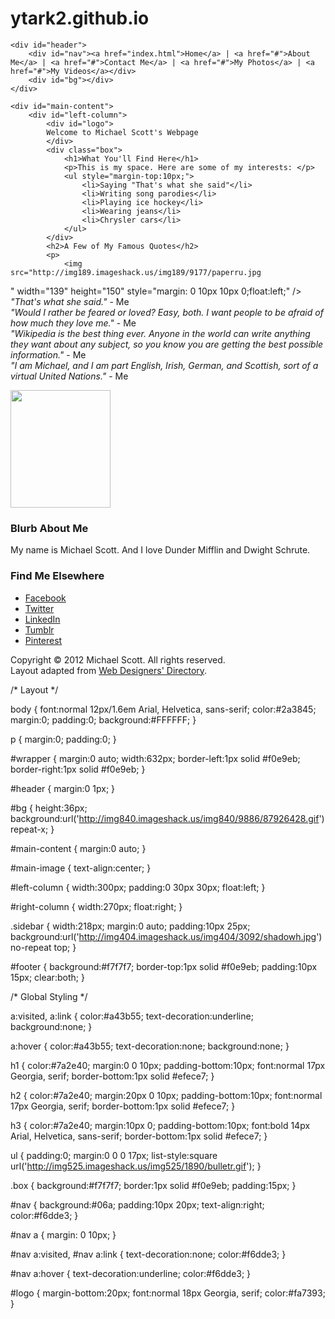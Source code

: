 # ytark2.github.io
<!DOCTYPE html>
<html>
<head>
    <title>My Personal Webpage</title>
    <link href="style.css" rel="stylesheet" type="text/css" />
</head>
<body>
<div id="wrapper">
    
	<div id="header">
		<div id="nav"><a href="index.html">Home</a> | <a href="#">About Me</a> | <a href="#">Contact Me</a> | <a href="#">My Photos</a> | <a href="#">My Videos</a></div>
		<div id="bg"></div>
	</div>
	
	<div id="main-content">
		<div id="left-column">
			<div id="logo">
			Welcome to Michael Scott's Webpage
			</div>
			<div class="box">
        		<h1>What You'll Find Here</h1>
        		<p>This is my space. Here are some of my interests: </p>
				<ul style="margin-top:10px;">
					<li>Saying "That's what she said"</li>
					<li>Writing song parodies</li>
					<li>Playing ice hockey</li>
					<li>Wearing jeans</li>
					<li>Chrysler cars</li>
				</ul>
			</div>
			<h2>A Few of My Famous Quotes</h2>
			<p>
				<img src="http://img189.imageshack.us/img189/9177/paperru.jpg
" width="139" height="150" style="margin: 0 10px 10px 0;float:left;" />
				<em>"That's what she said."</em> - Me<br/>
				<em>"Would I rather be feared or loved? Easy, both. I want people to be afraid of how much they love me."</em> - Me<br/>
				<em>"Wikipedia is the best thing ever. Anyone in the world can write anything they want about any subject, so you know you are getting the best possible information."</em> - Me<br/>
				<em>"I am Michael, and I am part English, Irish, German, and Scottish, sort of a virtual United Nations."</em> - Me<br/>
			</p>
		</div>
		<div id="right-column">
			<div id="main-image"><img src="http://img38.imageshack.us/img38/7065/michaelscotto.jpg
" width="160" height="188" /></div>
			<div class="sidebar">
				<h3>Blurb About Me</h3>
				<p>My name is Michael Scott. And I love Dunder Mifflin and Dwight Schrute.</p>
				<h3>Find Me Elsewhere</h3>
				<div class="box">
					<ul>
						<li><a href="http://facebook.com" target="_blank">Facebook</a></li>
						<li><a href="http://twitter.com" target="_blank">Twitter</a></li>
						<li><a href="http://linkedin.com" target="_blank">LinkedIn</a></li>
						<li><a href="http://tumblr.com" target="_blank">Tumblr</a></li>
						<li><a href="http://pinterest.com" target="_blank">Pinterest </a></li>
					</ul>
				</div>
			</div>
		</div>
	</div>
	<div id="footer">
		Copyright &copy; 2012 Michael Scott. All rights reserved.<br/>
		Layout adapted from <a href="http://www.web-designers-directory.org/" target="_blank">Web Designers' Directory</a>.
	</div>
</div>

</body>
</html>

/* Layout */

body {
    font:normal 12px/1.6em Arial, Helvetica, sans-serif;
	color:#2a3845;
	margin:0;
	padding:0;
	background:#FFFFFF;
}

p {
	margin:0;
	padding:0;
}

#wrapper {
	margin:0 auto;
	width:632px;
	border-left:1px solid #f0e9eb;
	border-right:1px solid #f0e9eb;
}

#header {
	margin:0 1px;
}

#bg {
	height:36px;
	background:url('http://img840.imageshack.us/img840/9886/87926428.gif') repeat-x;
}

#main-content {
	margin:0 auto;
}

#main-image {
	text-align:center;
}

#left-column {
	width:300px;
	padding:0 30px 30px;
	float:left;
}

#right-column {
	width:270px;
	float:right;
}

.sidebar {
	width:218px;
	margin:0 auto;
	padding:10px 25px;
	background:url('http://img404.imageshack.us/img404/3092/shadowh.jpg') no-repeat top;
}

#footer {
	background:#f7f7f7;
	border-top:1px solid #f0e9eb;
	padding:10px 15px;
	clear:both;
}

/* Global Styling */

a:visited, a:link {
	color:#a43b55;
	text-decoration:underline;
	background:none;
}

a:hover {
	color:#a43b55;
	text-decoration:none;
	background:none;
}

h1 {
	color:#7a2e40;
	margin:0 0 10px;
	padding-bottom:10px;
	font:normal 17px Georgia, serif;
	border-bottom:1px solid #efece7;
}

h2 {
	color:#7a2e40;
	margin:20px 0 10px;
	padding-bottom:10px;
	font:normal 17px Georgia, serif;
	border-bottom:1px solid #efece7;
}

h3 {
	color:#7a2e40;
	margin:10px 0;
	padding-bottom:10px;
	font:bold 14px Arial, Helvetica, sans-serif;
	border-bottom:1px solid #efece7;
}

ul {
	padding:0;
	margin:0 0 0 17px;
	list-style:square url('http://img525.imageshack.us/img525/1890/bulletr.gif');
}

.box {
	background:#f7f7f7;
	border:1px solid #f0e9eb;
	padding:15px;
}

#nav {
	background:#06a;
	padding:10px 20px;
	text-align:right;
	color:#f6dde3;
}

#nav a {
	margin: 0 10px;
}

#nav a:visited, #nav a:link {
	text-decoration:none;
	color:#f6dde3;
}

#nav a:hover {
	text-decoration:underline;
	color:#f6dde3;
}

#logo {
	margin-bottom:20px;
	font:normal 18px Georgia, serif;
	color:#fa7393;
}
